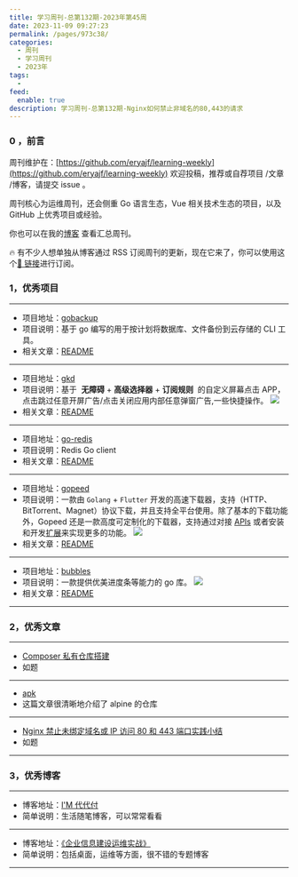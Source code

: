 ```yaml
---
title: 学习周刊-总第132期-2023年第45周
date: 2023-11-09 09:27:23
permalink: /pages/973c38/
categories:
  - 周刊
  - 学习周刊
  - 2023年
tags:
  -
feed:
  enable: true
description: 学习周刊-总第132期-Nginx如何禁止非域名的80,443的请求
---
```


### 0 ，前言

周刊维护在：[https://github.com/eryajf/learning-weekly](https://github.com/eryajf/learning-weekly) 欢迎投稿，推荐或自荐项目 /文章 /博客，请提交 issue 。

周刊核心为运维周刊，还会侧重 Go 语言生态，Vue 相关技术生态的项目，以及 GitHub 上优秀项目或经验。

你也可以在我的[博客](https://wiki.eryajf.net/learning-weekly/) 查看汇总周刊。

🔥 有不少人想单独从博客通过 RSS 订阅周刊的更新，现在它来了，你可以使用这个[🔗 链接](https://wiki.eryajf.net/learning-weekly.xml)进行订阅。

### 1，优秀项目

---

- 项目地址：[gobackup](https://github.com/gobackup/gobackup)
- 项目说明：基于 go 编写的用于按计划将数据库、文件备份到云存储的 CLI 工具。
- 相关文章：[README](https://github.com/gobackup/gobackup#readme)

---

- 项目地址：[gkd](https://github.com/gkd-kit/gkd)
- 项目说明：基于  **无障碍** + **高级选择器** + **订阅规则**  的自定义屏幕点击 APP，点击跳过任意开屏广告/点击关闭应用内部任意弹窗广告,一些快捷操作。
  ![](https://t.eryajf.net/imgs/2023/11/1699456151197.png)
- 相关文章：[README](https://github.com/gkd-kit/gkd#readme)

---

- 项目地址：[go-redis](https://github.com/redis/go-redis)
- 项目说明：Redis Go client
- 相关文章：[README](https://github.com/redis/go-redis#readme)

---

- 项目地址：[gopeed](https://github.com/GopeedLab/gopeed)
- 项目说明：一款由 `Golang` + `Flutter` 开发的高速下载器，支持（HTTP、BitTorrent、Magnet）协议下载，并且支持全平台使用。除了基本的下载功能外，Gopeed 还是一款高度可定制化的下载器，支持通过对接 [APIs](https://docs.gopeed.com/zh/dev-api.html) 或者安装和开发[扩展](https://docs.gopeed.com/zh/dev-extension.html)来实现更多的功能。
  ![](https://t.eryajf.net/imgs/2023/11/1699456354977.png)
- 相关文章：[README](https://github.com/GopeedLab/gopeed/blob/main/README_zh-CN.md)

---

- 项目地址：[bubbles](https://github.com/charmbracelet/bubbles)
- 项目说明：一款提供优美进度条等能力的 go 库。
  ![](https://t.eryajf.net/imgs/2023/11/1699456488350.gif)
- 相关文章：[README](https://github.com/charmbracelet/bubbles#readme)

---

### 2，优秀文章

---

- [Composer 私有仓库搭建](https://www.artacode.com/post/php/composer/private-repo/)
- 如题

---

- [apk](http://blog.fpliu.com/it/software/apk)
- 这篇文章很清晰地介绍了 alpine 的仓库

---

- [Nginx 禁止未绑定域名或 IP 访问 80 和 443 端口实践小结](https://wsgzao.github.io/post/nginx-default-server/)
- 如题

---

### 3，优秀博客

---

- 博客地址：[I'M 代代付](https://www.ddf.im/)
- 简单说明：生活随笔博客，可以常常看看

---

- 博客地址：[《企业信息建设运维实战》](https://hoochanlon.github.io/helpdesk-guide/)
- 简单说明：包括桌面，运维等方面，很不错的专题博客

---
